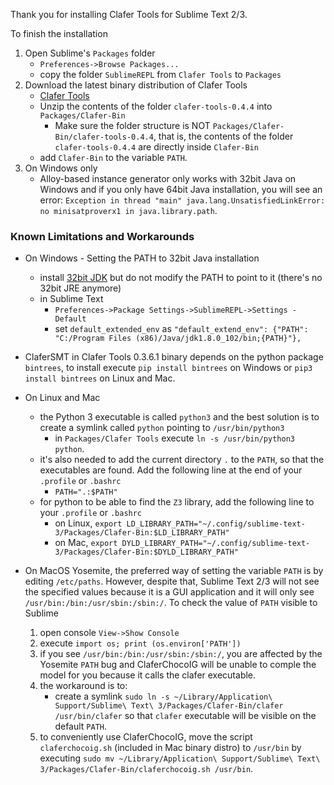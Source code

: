 Thank you for installing Clafer Tools for Sublime Text 2/3.

To finish the installation

1. Open Sublime's `Packages` folder
   * `Preferences->Browse Packages...`
   * copy the folder `SublimeREPL` from `Clafer Tools` to `Packages`
2. Download the latest binary distribution of Clafer Tools
   * [Clafer Tools](http://gsd.uwaterloo.ca/clafer-tools-binary-distributions)
   * Unzip the contents of the folder `clafer-tools-0.4.4` into `Packages/Clafer-Bin`
      * Make sure the folder structure is NOT `Packages/Clafer-Bin/clafer-tools-0.4.4`, that is, the contents of the folder `clafer-tools-0.4.4` are directly inside `Clafer-Bin`
   * add `Clafer-Bin` to the variable `PATH`.
4. On Windows only
   * Alloy-based instance generator only works with 32bit Java on Windows and if you only have 64bit Java installation, you will see an error: `Exception in thread "main" java.lang.UnsatisfiedLinkError: no minisatproverx1 in java.library.path`.

### Known Limitations and Workarounds

* On Windows - Setting the PATH to 32bit Java installation
   * install [32bit JDK](http://www.oracle.com/technetwork/java/javase/downloads/jdk8-downloads-2133151.html) but do not modify the PATH to point to it (there's no 32bit JRE anymore)
   * in Sublime Text
      * `Preferences->Package Settings->SublimeREPL->Settings - Default`
      * set `default_extended_env` as `"default_extend_env": {"PATH": "C:/Program Files (x86)/Java/jdk1.8.0_102/bin;{PATH}"},`

* ClaferSMT in Clafer Tools 0.3.6.1 binary depends on the python package `bintrees`, to install execute `pip install bintrees` on Windows or `pip3 install bintrees` on Linux and Mac.

* On Linux and Mac
   * the Python 3 executable is called `python3` and the best solution is to create a symlink called `python`  pointing to `/usr/bin/python3`
      * in `Packages/Clafer Tools` execute `ln -s /usr/bin/python3 python`.
   * it's also needed to add the current directory `.` to the `PATH`, so that the executables are found. Add the following line at the end of your `.profile` or `.bashrc`
      * `PATH=".:$PATH"`
   * for python to be able to find the `Z3` library, add the following line to your `.profile` or `.bashrc`
      * on Linux, `export LD_LIBRARY_PATH="~/.config/sublime-text-3/Packages/Clafer-Bin:$LD_LIBRARY_PATH"`
      * on Mac, `export DYLD_LIBRARY_PATH="~/.config/sublime-text-3/Packages/Clafer-Bin:$DYLD_LIBRARY_PATH"`

* On MacOS Yosemite, the preferred way of setting the variable `PATH` is by editing `/etc/paths`. However, despite that, Sublime Text 2/3 will not see the specified values because it is a GUI application and it will only see `/usr/bin:/bin:/usr/sbin:/sbin:/`. To check the value of `PATH` visible to Sublime
   1. open console `View->Show Console`
   2. execute `import os; print (os.environ['PATH'])`
   3. if you see `/usr/bin:/bin:/usr/sbin:/sbin:/`, you are affected by the Yosemite `PATH` bug and ClaferChocoIG will be unable to comple the model for you because it calls the clafer executable.
   4. the workaround is to:
      * create a symlink `sudo ln -s ~/Library/Application\ Support/Sublime\ Text\ 3/Packages/Clafer-Bin/clafer /usr/bin/clafer` so that `clafer` executable will be visible on the default `PATH`.
   5. to conveniently use ClaferChocoIG, move the script `claferchocoig.sh` (included in Mac binary distro) to `/usr/bin` by executing `sudo mv ~/Library/Application\ Support/Sublime\ Text\ 3/Packages/Clafer-Bin/claferchocoig.sh /usr/bin`.
